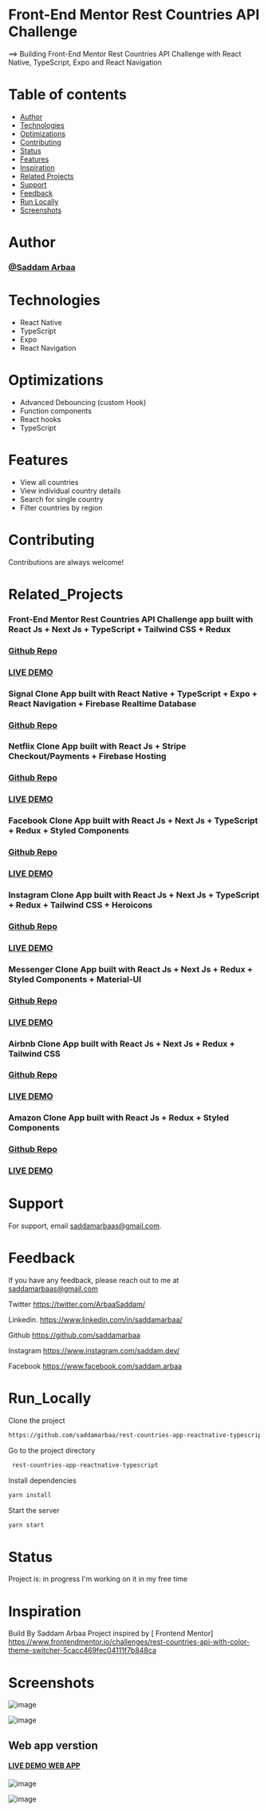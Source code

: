 # Front-End Mentor Rest Countries API Challenge
==> Building Front-End Mentor Rest Countries API Challenge with React Native, TypeScript, Expo and React Navigation

# Table of contents

- [Author](#Author)
- [Technologies](#Technologies)
- [Optimizations](#Optimizations)
- [Contributing](#Contributing)
- [Status](#status)
- [Features](#Features)
- [Inspiration](#inspiration)
- [Related Projects](#Related_Projects)
- [Support](#Support)
- [Feedback](#Feedback)
- [Run Locally](#Run_Locally)
- [Screenshots](#Screenshots)

# Author

### <a href="https://github.com/saddamarbaa">@Saddam Arbaa</a>

# Technologies

- React Native
- TypeScript
- Expo
- React Navigation


# Optimizations
- Advanced Debouncing (custom Hook)
- Function components
- React hooks
- TypeScript

# Features

- View all countries
- View individual country details
- Search for single country
- Filter countries by region


# Contributing

Contributions are always welcome!

# Related_Projects

### Front-End Mentor Rest Countries API Challenge app built with React Js + Next Js + TypeScript + Tailwind CSS + Redux

### <a href="https://github.com/saddamarbaa/rest-countries-app-nextjs-typescript"> Github Repo </a>

### <a href="https://rest-countries-app-two.vercel.app">LIVE DEMO</a>

### Signal Clone App built with React Native + TypeScript + Expo + React Navigation + Firebase Realtime Database 
### <a href="https://github.com/saddamarbaa/signal-clone-app-reactnative-typescript"> Github Repo </a>

###  Netflix Clone App built with React Js + Stripe Checkout/Payments + Firebase Hosting

###  <a href="https://github.com/saddamarbaa/netflix-clone-react"> Github Repo </a>
###  <a href="https://netflix-clone-80070.web.app/">LIVE DEMO</a> 

### Facebook Clone App built with React Js + Next Js + TypeScript + Redux + Styled Components

### <a href="https://github.com/saddamarbaa/facebook-clone-app-nex-js"> Github Repo </a>

### <a href="https://facebook-clone-app-nex-js.vercel.app/">LIVE DEMO</a>

### Instagram Clone App built with React Js + Next Js + TypeScript + Redux + Tailwind CSS + Heroicons

### <a href="https://github.com/saddamarbaa/Instagram-clone-app-nex-js"> Github Repo </a>

### <a href="https://instagram-clone-app-nex-js.vercel.app/">LIVE DEMO</a>

### Messenger Clone App built with React Js + Next Js + Redux + Styled Components + Material-UI

### <a href="https://github.com/saddamarbaa/messenger-clone-app-nex-js"> Github Repo </a>

### <a href="https://messenger-clone-app-nex-js.vercel.app/">LIVE DEMO</a>

### Airbnb Clone App built with React Js + Next Js + Redux + Tailwind CSS

### <a href="https://github.com/saddamarbaa/airbnb-clone-app-nex-js"> Github Repo </a>

### <a href="https://airbnb-clone-app-nex-js.vercel.app/">LIVE DEMO</a>

### Amazon Clone App built with React Js + Redux + Styled Components

### <a href="https://github.com/saddamarbaa/amazon-clone-app"> Github Repo </a>

### <a href="https://amazoon-clone-app.web.app/">LIVE DEMO</a>


# Support

For support, email saddamarbaas@gmail.com.

# Feedback

If you have any feedback, please reach out to me at saddamarbaas@gmail.com

Twitter
https://twitter.com/ArbaaSaddam/

Linkedin.
https://www.linkedin.com/in/saddamarbaa/

Github
https://github.com/saddamarbaa

Instagram
https://www.instagram.com/saddam.dev/

Facebook
https://www.facebook.com/saddam.arbaa

# Run_Locally

Clone the project

```bash
https://github.com/saddamarbaa/rest-countries-app-reactnative-typescript
```

Go to the project directory

```bash
 rest-countries-app-reactnative-typescript
```

Install dependencies

```bash
yarn install
```

Start the server

```bash
yarn start
```


# Status

Project is: in progress I'm working on it in my free time

# Inspiration

Build By Saddam Arbaa Project inspired by [ Frontend Mentor] https://www.frontendmentor.io/challenges/rest-countries-api-with-color-theme-switcher-5cacc469fec04111f7b848ca

# Screenshots

![image](https://user-images.githubusercontent.com/51326421/173171344-96a5ded5-59b3-4e68-a8db-b384188e5987.png)

![image](https://user-images.githubusercontent.com/51326421/173171352-73c66fdd-7d46-4fe7-987f-6896deea9553.png)


## Web app verstion
#### <a href="https://rest-countries-app-two.vercel.app">LIVE DEMO WEB APP</a>

![image](https://user-images.githubusercontent.com/51326421/163710516-534c0b3e-53e4-4294-86b8-ec0f86b1298c.png)

![image](https://user-images.githubusercontent.com/51326421/163710494-a7bd623d-0392-47d6-bf23-89dca97ac6c8.png)

